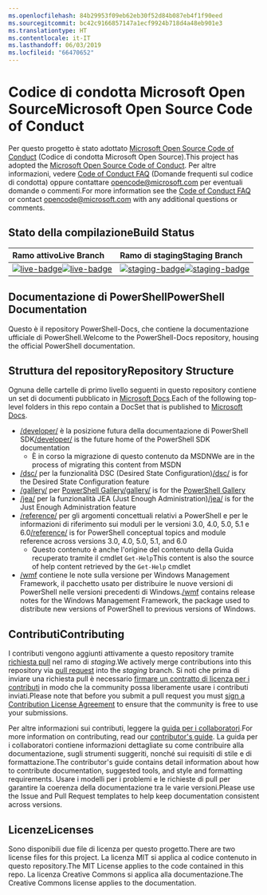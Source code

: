 ```yaml
---
ms.openlocfilehash: 84b29953f09eb62eb30f52d84b087eb4f1f90eed
ms.sourcegitcommit: bc42c9166857147a1ecf9924b718d4a48eb901e3
ms.translationtype: HT
ms.contentlocale: it-IT
ms.lasthandoff: 06/03/2019
ms.locfileid: "66470652"
---
```

# <a name="microsoft-open-source-code-of-conduct"></a><span data-ttu-id="1ba75-101">Codice di condotta Microsoft Open Source</span><span class="sxs-lookup"><span data-stu-id="1ba75-101">Microsoft Open Source Code of Conduct</span></span>

<span data-ttu-id="1ba75-102">Per questo progetto è stato adottato [Microsoft Open Source Code of Conduct](https://opensource.microsoft.com/codeofconduct/) (Codice di condotta Microsoft Open Source).</span><span class="sxs-lookup"><span data-stu-id="1ba75-102">This project has adopted the [Microsoft Open Source Code of Conduct](https://opensource.microsoft.com/codeofconduct/).</span></span>
<span data-ttu-id="1ba75-103">Per altre informazioni, vedere [Code of Conduct FAQ](https://opensource.microsoft.com/codeofconduct/faq/) (Domande frequenti sul codice di condotta) oppure contattare [opencode@microsoft.com](mailto:opencode@microsoft.com) per eventuali domande o commenti.</span><span class="sxs-lookup"><span data-stu-id="1ba75-103">For more information see the [Code of Conduct FAQ](https://opensource.microsoft.com/codeofconduct/faq/) or contact [opencode@microsoft.com](mailto:opencode@microsoft.com) with any additional questions or comments.</span></span>

[live-badge]: https://powershell.visualstudio.com/PowerShell-Docs/_apis/build/status/PowerShell-Docs-CI?branchName=live
[staging-badge]: https://powershell.visualstudio.com/PowerShell-Docs/_apis/build/status/PowerShell-Docs-CI?branchName=staging

## <a name="build-status"></a><span data-ttu-id="1ba75-106">Stato della compilazione</span><span class="sxs-lookup"><span data-stu-id="1ba75-106">Build Status</span></span>

| <span data-ttu-id="1ba75-107">Ramo attivo</span><span class="sxs-lookup"><span data-stu-id="1ba75-107">Live Branch</span></span> | <span data-ttu-id="1ba75-108">Ramo di staging</span><span class="sxs-lookup"><span data-stu-id="1ba75-108">Staging Branch</span></span> |
|:------------|:---------------|
| <span data-ttu-id="1ba75-109">[![live-badge][]][live-badge]</span><span class="sxs-lookup"><span data-stu-id="1ba75-109">[![live-badge][]][live-badge]</span></span> | <span data-ttu-id="1ba75-110">[![staging-badge][]][staging-badge]</span><span class="sxs-lookup"><span data-stu-id="1ba75-110">[![staging-badge][]][staging-badge]</span></span>

## <a name="powershell-documentation"></a><span data-ttu-id="1ba75-111">Documentazione di PowerShell</span><span class="sxs-lookup"><span data-stu-id="1ba75-111">PowerShell Documentation</span></span>

<span data-ttu-id="1ba75-112">Questo è il repository PowerShell-Docs, che contiene la documentazione ufficiale di PowerShell.</span><span class="sxs-lookup"><span data-stu-id="1ba75-112">Welcome to the PowerShell-Docs repository, housing the official PowerShell documentation.</span></span>

## <a name="repository-structure"></a><span data-ttu-id="1ba75-113">Struttura del repository</span><span class="sxs-lookup"><span data-stu-id="1ba75-113">Repository Structure</span></span>

<span data-ttu-id="1ba75-114">Ognuna delle cartelle di primo livello seguenti in questo repository contiene un set di documenti pubblicato in [Microsoft Docs](https://docs.microsoft.com/powershell).</span><span class="sxs-lookup"><span data-stu-id="1ba75-114">Each of the following top-level folders in this repo contain a DocSet that is published to [Microsoft Docs](https://docs.microsoft.com/powershell).</span></span>

- <span data-ttu-id="1ba75-115">[/developer/](https://docs.microsoft.com/powershell/developer/) è la posizione futura della documentazione di PowerShell SDK</span><span class="sxs-lookup"><span data-stu-id="1ba75-115">[/developer/](https://docs.microsoft.com/powershell/developer/) is the future home of the PowerShell SDK documentation</span></span>
  - <span data-ttu-id="1ba75-116">È in corso la migrazione di questo contenuto da MSDN</span><span class="sxs-lookup"><span data-stu-id="1ba75-116">We are in the process of migrating this content from MSDN</span></span>
- <span data-ttu-id="1ba75-117">[/dsc/](https://docs.microsoft.com/powershell/dsc/) per la funzionalità DSC (Desired State Configuration)</span><span class="sxs-lookup"><span data-stu-id="1ba75-117">[/dsc/](https://docs.microsoft.com/powershell/dsc/) is for the Desired State Configuration feature</span></span>
- <span data-ttu-id="1ba75-118">[/gallery/](https://docs.microsoft.com/powershell/gallery) per [PowerShell Gallery](https://www.powershellgallery.com/)</span><span class="sxs-lookup"><span data-stu-id="1ba75-118">[/gallery/](https://docs.microsoft.com/powershell/gallery) is for the [PowerShell Gallery](https://www.powershellgallery.com/)</span></span>
- <span data-ttu-id="1ba75-119">[/jea/](https://docs.microsoft.com/powershell/jea/) per la funzionalità JEA (Just Enough Administration)</span><span class="sxs-lookup"><span data-stu-id="1ba75-119">[/jea/](https://docs.microsoft.com/powershell/jea/) is for the Just Enough Administration feature</span></span>
- <span data-ttu-id="1ba75-120">[/reference/](https://docs.microsoft.com/powershell/scripting/) per gli argomenti concettuali relativi a PowerShell e per le informazioni di riferimento sui moduli per le versioni 3.0, 4.0, 5.0, 5.1 e 6.0</span><span class="sxs-lookup"><span data-stu-id="1ba75-120">[/reference/](https://docs.microsoft.com/powershell/scripting/) is for PowerShell conceptual topics and module reference across versions 3.0, 4.0, 5.0, 5.1, and 6.0</span></span>
  - <span data-ttu-id="1ba75-121">Questo contenuto è anche l'origine del contenuto della Guida recuperato tramite il cmdlet `Get-Help`</span><span class="sxs-lookup"><span data-stu-id="1ba75-121">This content is also the source of help content retrieved by the `Get-Help` cmdlet</span></span>
- <span data-ttu-id="1ba75-122">[/wmf](https://docs.microsoft.com/powershell/wmf/readme) contiene le note sulla versione per Windows Management Framework, il pacchetto usato per distribuire le nuove versioni di PowerShell nelle versioni precedenti di Windows.</span><span class="sxs-lookup"><span data-stu-id="1ba75-122">[/wmf](https://docs.microsoft.com/powershell/wmf/readme) contains release notes for the Windows Management Framework, the package used to distribute new versions of PowerShell to previous versions of Windows.</span></span>

## <a name="contributing"></a><span data-ttu-id="1ba75-123">Contributi</span><span class="sxs-lookup"><span data-stu-id="1ba75-123">Contributing</span></span>

<span data-ttu-id="1ba75-124">I contributi vengono aggiunti attivamente a questo repository tramite [richiesta pull](https://help.github.com/articles/using-pull-requests/) nel ramo di *staging*.</span><span class="sxs-lookup"><span data-stu-id="1ba75-124">We actively merge contributions into this repository via [pull request](https://help.github.com/articles/using-pull-requests/) into the *staging* branch.</span></span>
<span data-ttu-id="1ba75-125">Si noti che prima di inviare una richiesta pull è necessario [firmare un contratto di licenza per i contributi](https://cla.microsoft.com/) in modo che la community possa liberamente usare i contributi inviati.</span><span class="sxs-lookup"><span data-stu-id="1ba75-125">Please note that before you submit a pull request you must [sign a Contribution License Agreement](https://cla.microsoft.com/) to ensure that the community is free to use your submissions.</span></span>

<span data-ttu-id="1ba75-126">Per altre informazioni sui contributi, leggere la [guida per i collaboratori](CONTRIBUTING.md).</span><span class="sxs-lookup"><span data-stu-id="1ba75-126">For more information on contributing, read our [contributor's guide](CONTRIBUTING.md).</span></span>
<span data-ttu-id="1ba75-127">La guida per i collaboratori contiene informazioni dettagliate su come contribuire alla documentazione, sugli strumenti suggeriti, nonché sui requisiti di stile e di formattazione.</span><span class="sxs-lookup"><span data-stu-id="1ba75-127">The contributor's guide contains detail information about how to contribute documentation, suggested tools, and style and formatting requirements.</span></span>
<span data-ttu-id="1ba75-128">Usare i modelli per i problemi e le richieste di pull per garantire la coerenza della documentazione tra le varie versioni.</span><span class="sxs-lookup"><span data-stu-id="1ba75-128">Please use the Issue and Pull Request templates to help keep documentation consistent across versions.</span></span>

## <a name="licenses"></a><span data-ttu-id="1ba75-129">Licenze</span><span class="sxs-lookup"><span data-stu-id="1ba75-129">Licenses</span></span>

<span data-ttu-id="1ba75-130">Sono disponibili due file di licenza per questo progetto.</span><span class="sxs-lookup"><span data-stu-id="1ba75-130">There are two license files for this project.</span></span>
<span data-ttu-id="1ba75-131">La licenza MIT si applica al codice contenuto in questo repository.</span><span class="sxs-lookup"><span data-stu-id="1ba75-131">The MIT License applies to the code contained in this repo.</span></span>
<span data-ttu-id="1ba75-132">La licenza Creative Commons si applica alla documentazione.</span><span class="sxs-lookup"><span data-stu-id="1ba75-132">The Creative Commons license applies to the documentation.</span></span>
